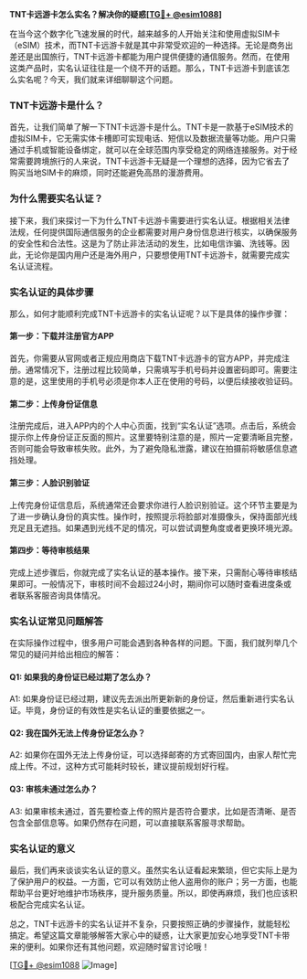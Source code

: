 **TNT卡远游卡怎么实名？解决你的疑惑[[TG💪+ @esim1088](https://t.me/s/esim1088)]**

在当今这个数字化飞速发展的时代，越来越多的人开始关注和使用虚拟SIM卡（eSIM）技术，而TNT卡远游卡就是其中非常受欢迎的一种选择。无论是商务出差还是出国旅行，TNT卡远游卡都能为用户提供便捷的通信服务。然而，在使用这类产品时，实名认证往往是一个绕不开的话题。那么，TNT卡远游卡到底该怎么实名呢？今天，我们就来详细聊聊这个问题。

### TNT卡远游卡是什么？

首先，让我们简单了解一下TNT卡远游卡是什么。TNT卡是一款基于eSIM技术的虚拟SIM卡，它无需实体卡槽即可实现电话、短信以及数据流量等功能。用户只需通过手机或智能设备绑定，就可以在全球范围内享受稳定的网络连接服务。对于经常需要跨境旅行的人来说，TNT卡远游卡无疑是一个理想的选择，因为它省去了购买当地SIM卡的麻烦，同时还能避免高昂的漫游费用。

### 为什么需要实名认证？

接下来，我们来探讨一下为什么TNT卡远游卡需要进行实名认证。根据相关法律法规，任何提供国际通信服务的企业都需要对用户身份信息进行核实，以确保服务的安全性和合法性。这是为了防止非法活动的发生，比如电信诈骗、洗钱等。因此，无论你是国内用户还是海外用户，只要想使用TNT卡远游卡，就需要完成实名认证流程。

### 实名认证的具体步骤

那么，如何才能顺利完成TNT卡远游卡的实名认证呢？以下是具体的操作步骤：

#### 第一步：下载并注册官方APP
首先，你需要从官网或者正规应用商店下载TNT卡远游卡的官方APP，并完成注册。通常情况下，注册过程比较简单，只需填写手机号码并设置密码即可。需要注意的是，这里使用的手机号必须是你本人正在使用的号码，以便后续接收验证码。

#### 第二步：上传身份证信息
注册完成后，进入APP内的个人中心页面，找到“实名认证”选项。点击后，系统会提示你上传身份证正反面的照片。这里要特别注意的是，照片一定要清晰且完整，否则可能会导致审核失败。此外，为了避免隐私泄露，建议在拍摄前将敏感信息遮挡处理。

#### 第三步：人脸识别验证
上传完身份证信息后，系统通常还会要求你进行人脸识别验证。这个环节主要是为了进一步确认身份的真实性。操作时，按照提示将脸部对准摄像头，保持面部光线充足且无遮挡。如果遇到光线不足的情况，可以尝试调整角度或者更换环境光源。

#### 第四步：等待审核结果
完成上述步骤后，你就完成了实名认证的基本操作。接下来，只需耐心等待审核结果即可。一般情况下，审核时间不会超过24小时，期间你可以随时查看进度条或者联系客服咨询具体情况。

### 实名认证常见问题解答

在实际操作过程中，很多用户可能会遇到各种各样的问题。下面，我们就列举几个常见的疑问并给出相应的解答：

#### Q1: 如果我的身份证已经过期了怎么办？
A1: 如果身份证已经过期，建议先去派出所更新新的身份证，然后重新进行实名认证。毕竟，身份证的有效性是实名认证的重要依据之一。

#### Q2: 我在国外无法上传身份证怎么办？
A2: 如果你在国外无法上传身份证，可以选择邮寄的方式寄回国内，由家人帮忙完成上传。不过，这种方式可能耗时较长，建议提前规划好行程。

#### Q3: 审核未通过怎么办？
A3: 如果审核未通过，首先要检查上传的照片是否符合要求，比如是否清晰、是否包含全部信息等。如果仍然存在问题，可以直接联系客服寻求帮助。

### 实名认证的意义

最后，我们再来谈谈实名认证的意义。虽然实名认证看起来繁琐，但它实际上是为了保护用户的权益。一方面，它可以有效防止他人盗用你的账户；另一方面，也能帮助平台更好地维护市场秩序，提升服务质量。所以，即使再麻烦，我们也应该积极配合完成实名认证。

总之，TNT卡远游卡的实名认证并不复杂，只要按照正确的步骤操作，就能轻松搞定。希望这篇文章能够解答大家心中的疑惑，让大家更加安心地享受TNT卡带来的便利。如果你还有其他问题，欢迎随时留言讨论哦！

[[TG💪+ @esim1088](https://t.me/s/esim1088) ![Image](https://i.postimg.cc/4NQfJmqS/Snipaste-2025-05-13-00-14-12.png)]